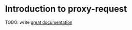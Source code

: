 # Introduction to proxy-request

TODO: write [great documentation](http://jacobian.org/writing/what-to-write/)
